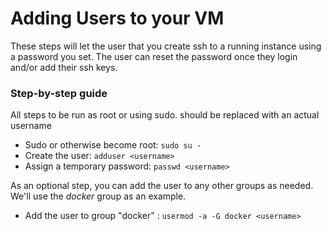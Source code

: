 # Adding Users to your VM

These steps will let the user that you create ssh to a running instance using a password you set.  The user can reset the password once they login and/or add their ssh keys.

### Step-by-step guide

All steps to be run as root or using sudo. __*<USERNAME>*__ should be replaced with an actual username

* Sudo or otherwise become root: ```sudo su -```
* Create the user: ```adduser <username>```
* Assign a temporary password: ```passwd <username>```

As an optional step, you can add the user to any other groups as needed. We'll use the *docker* group as an example.

* Add the user to group "docker" : ```usermod -a -G docker <username>```
